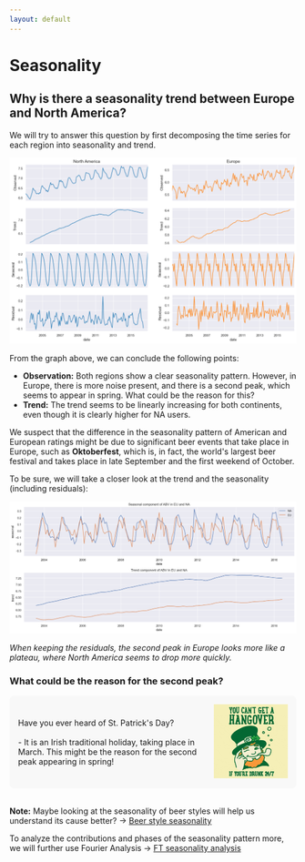 ```yaml
---
layout: default
---
```


# Seasonality

## Why is there a seasonality trend between Europe and North America?

We will try to answer this question by first decomposing the time series for each region into seasonality and trend.

![Seasonality; NA vs EU](./plots/seasonality_na_vs_eu.png)

From the graph above, we can conclude the following points:

- **Observation:** Both regions show a clear seasonality pattern. However, in Europe, there is more noise present, and there is a second peak, which seems to appear in spring. What could be the reason for this?
- **Trend:** The trend seems to be linearly increasing for both continents, even though it is clearly higher for NA users.

We suspect that the difference in the seasonality pattern of American and European ratings might be due to significant beer events that take place in Europe, such as **Oktoberfest**, which is, in fact, the world's largest beer festival and takes place in late September and the first weekend of October.

To be sure, we will take a closer look at the trend and the seasonality (including residuals):

![Seasonality](./plots/seasonality.png)

_When keeping the residuals, the second peak in Europe looks more like a plateau, where North America seems to drop more quickly._

### What could be the reason for the second peak?

<div style="display: flex; align-items: center; background-color: #f8f8f8; border-radius: 8px; padding: 15px; margin-top: 15px;">
    <div style="flex: 1;">
        <bold>Have you ever heard of St. Patrick's Day?</bold>
        <br><br>
        - It is an Irish traditional holiday, taking place in March.
        This might be the reason for the second peak appearing in spring!
    </div>
    <div style="flex-shrink: 0; margin-left: 20px;">
        <img src="./gifs/stpatrick.gif" width="130" height="130" alt="St. Patrick">
    </div>
</div>
<br>

**Note:** Maybe looking at the seasonality of beer styles will help us understand its cause better? -> [Beer style seasonality](/Beer%20style%20seasonality)

To analyze the contributions and phases of the seasonality pattern more, we will further use Fourier Analysis -> [FT seasonality analysis](/FT%20analysis)
